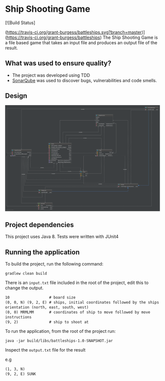 # Ship Shooting Game
[![Build Status]

(https://travis-ci.org/grant-burgess/battleships.svg?branch=master)](https://travis-ci.org/grant-burgess/battleships)
The Ship Shooting Game is a file based game that takes an input file and produces an output file of the result.


## What was used to ensure quality?
* The project was developed using TDD
* [SonarQube](https://www.sonarqube.org/) was used to discover bugs, vulnerabilities and code smells.


## Design
![Class diagram](https://github.com/grant-burgess/battleships/blob/master/img/class-diagram.png)


## Project dependencies
This project uses Java 8. Tests were written with JUnit4


## Running the application
To build the project, run the following command:

```shell
gradlew clean build
```

There is an `input.txt` file included in the root of the project, edit this to change the output.

```
10                  # board size
(0, 0, N) (9, 2, E) # ships, initial coordinates followed by the ships orientation (north, east, south, west)
(0, 0) MRMLMM       # coordinates of ship to move followed by move instructions
(9, 2)              # ship to shoot at
```


To run the application, from the root of the project run:
```shell
java -jar build/libs/battleships-1.0-SNAPSHOT.jar
```

Inspect the `output.txt` file for the result

e.g
```
(1, 3, N) 
(9, 2, E) SUNK
```

